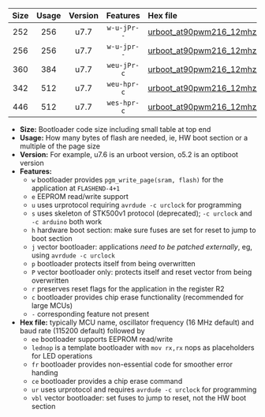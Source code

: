 |Size|Usage|Version|Features|Hex file|
|:-:|:-:|:-:|:-:|:--|
|252|256|u7.7|`w-u-jPr--`|[urboot_at90pwm216_12mhz_9600bps_lednop_ur_vbl.hex](https://raw.githubusercontent.com/stefanrueger/urboot.hex/main/mcus/at90pwm216/fcpu_12mhz/9600_bps/urboot_at90pwm216_12mhz_9600bps_lednop_ur_vbl.hex)|
|256|256|u7.7|`w-u-jpr--`|[urboot_at90pwm216_12mhz_9600bps_lednop_fr_ur_vbl.hex](https://raw.githubusercontent.com/stefanrueger/urboot.hex/main/mcus/at90pwm216/fcpu_12mhz/9600_bps/urboot_at90pwm216_12mhz_9600bps_lednop_fr_ur_vbl.hex)|
|360|384|u7.7|`weu-jPr-c`|[urboot_at90pwm216_12mhz_9600bps_ee_lednop_fr_ce_ur_vbl.hex](https://raw.githubusercontent.com/stefanrueger/urboot.hex/main/mcus/at90pwm216/fcpu_12mhz/9600_bps/urboot_at90pwm216_12mhz_9600bps_ee_lednop_fr_ce_ur_vbl.hex)|
|342|512|u7.7|`weu-hpr-c`|[urboot_at90pwm216_12mhz_9600bps_ee_lednop_fr_ce_ur.hex](https://raw.githubusercontent.com/stefanrueger/urboot.hex/main/mcus/at90pwm216/fcpu_12mhz/9600_bps/urboot_at90pwm216_12mhz_9600bps_ee_lednop_fr_ce_ur.hex)|
|446|512|u7.7|`wes-hpr-c`|[urboot_at90pwm216_12mhz_9600bps_ee_lednop_fr_ce.hex](https://raw.githubusercontent.com/stefanrueger/urboot.hex/main/mcus/at90pwm216/fcpu_12mhz/9600_bps/urboot_at90pwm216_12mhz_9600bps_ee_lednop_fr_ce.hex)|

- **Size:** Bootloader code size including small table at top end
- **Usage:** How many bytes of flash are needed, ie, HW boot section or a multiple of the page size
- **Version:** For example, u7.6 is an urboot version, o5.2 is an optiboot version
- **Features:**
  + `w` bootloader provides `pgm_write_page(sram, flash)` for the application at `FLASHEND-4+1`
  + `e` EEPROM read/write support
  + `u` uses urprotocol requiring `avrdude -c urclock` for programming
  + `s` uses skeleton of STK500v1 protocol (deprecated); `-c urclock` and `-c arduino` both work
  + `h` hardware boot section: make sure fuses are set for reset to jump to boot section
  + `j` vector bootloader: applications *need to be patched externally*, eg, using `avrdude -c urclock`
  + `p` bootloader protects itself from being overwritten
  + `P` vector bootloader only: protects itself and reset vector from being overwritten
  + `r` preserves reset flags for the application in the register R2
  + `c` bootloader provides chip erase functionality (recommended for large MCUs)
  + `-` corresponding feature not present
- **Hex file:** typically MCU name, oscillator frequency (16 MHz default) and baud rate (115200 default) followed by
  + `ee` bootloader supports EEPROM read/write
  + `lednop` is a template bootloader with `mov rx,rx` nops as placeholders for LED operations
  + `fr` bootloader provides non-essential code for smoother error handing
  + `ce` bootloader provides a chip erase command
  + `ur` uses urprotocol and requires `avrdude -c urclock` for programming
  + `vbl` vector bootloader: set fuses to jump to reset, not the HW boot section

